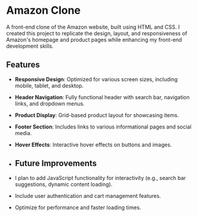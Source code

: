 # Amazon Clone

A front-end clone of the Amazon website, built using HTML and CSS. I created this project to replicate the design, layout, and responsiveness of Amazon's homepage and product pages while enhancing my front-end development skills.

## Features

- **Responsive Design**: Optimized for various screen sizes, including mobile, tablet, and desktop.
- **Header Navigation**: Fully functional header with search bar, navigation links, and dropdown menus.
- **Product Display**: Grid-based product layout for showcasing items.
- **Footer Section**: Includes links to various informational pages and social media.
- **Hover Effects**: Interactive hover effects on buttons and images.

- ## Future Improvements

- I plan to add JavaScript functionality for interactivity (e.g., search bar suggestions, dynamic content loading).
- Include user authentication and cart management features.
- Optimize for performance and faster loading times.
